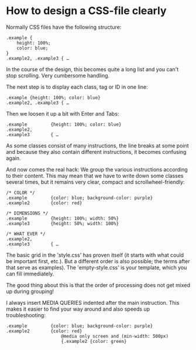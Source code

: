 # How to design a CSS-file clearly

Normally CSS files have the following structure:

    .example {
        height: 100%;
        color: blue;
    }
    .example2, .example3 { …

In the course of the design, this becomes quite a long list and you can't stop scrolling. Very cumbersome handling.

The next step is to display each class, tag or ID in one line:

    .example {height: 100%; color: blue}
    .example2, .example3 { …

Then we loosen it up a bit with Enter and Tabs:

    .example         {height: 100%; color: blue}
    .example2, 
    .example3        { …

As some classes consist of many instructions, the line breaks at some point and because they also contain different instructions, it becomes confusing again.

And now comes the real hack: We group the various instructions according to their content. This may mean that we have to write down some classes several times, but it remains very clear, compact and scrollwheel-friendly:

    /* COLOR */
    .example         {color: blue; background-color: purple}
    .example2        {color: red}
    
    /* DIMENSIONS */
    .example         {height: 100%; width: 50%}
    .example3        {height: 50%; width: 100%}
    
    /* WHAT EVER */
    .example2, 
    .example3        { …

The basic grid in the 'style.css' has proven itself (it starts with what could be important first, etc.). But a different order is also possible; the terms after that serve as examples). The 'empty-style.css' is your template, which you can fill immediately.

The good thing about this is that the order of processing does not get mixed up during grouping!

I always insert MEDIA QUERIES indented after the main instruction. This makes it easier to find your way around and also speeds up troubleshooting:

    .example         {color: blue; background-color: purple}
    .example2        {color: red}
                         @media only screen and (min-width: 500px) 
                         {.example2 {color: green}
